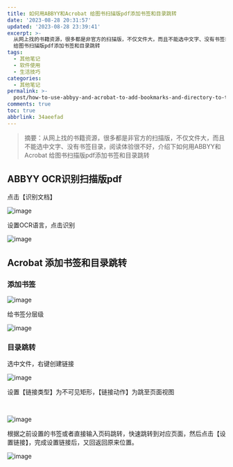 ```yaml
---
title: 如何用ABBYY和Acrobat 给图书扫描版pdf添加书签和目录跳转
date: '2023-08-28 20:31:57'
updated: '2023-08-28 23:39:41'
excerpt: >-
  从网上找的书籍资源，很多都是非官方的扫描版，不仅文件大，而且不能选中文字、没有书签目录，阅读体验很不好，介绍下如何用ABBYY和Acrobat
  给图书扫描版pdf添加书签和目录跳转
tags:
  - 其他笔记
  - 软件使用
  - 生活技巧
categories:
  - 其他笔记
permalink: >-
  post/how-to-use-abbyy-and-acrobat-to-add-bookmarks-and-directory-to-the-book-scanning-version-of-the-book-scanning-version-of-pdf-e6kup.html
comments: true
toc: true
abbrlink: 34aeefad
---
```




> 摘要：从网上找的书籍资源，很多都是非官方的扫描版，不仅文件大，而且不能选中文字、没有书签目录，阅读体验很不好，介绍下如何用ABBYY和Acrobat 给图书扫描版pdf添加书签和目录跳转

## ABBYY OCR识别扫描版pdf

点击【识别文档】

​![image](https://cdn.staticaly.com/gh/Achuan-2/PicBed@pic/assets/202308282304858.png)​

设置OCR语言，点击识别

​![image](https://cdn.staticaly.com/gh/Achuan-2/PicBed@pic/assets/202308282313720.png)​

## Acrobat 添加书签和目录跳转

### 添加书签

​![image](https://cdn.staticaly.com/gh/Achuan-2/PicBed@pic/assets/202308282314966.png)​

给书签分层级

​![image](https://cdn.staticaly.com/gh/Achuan-2/PicBed@pic/assets/202308282320715.png)​

### 目录跳转

选中文件，右键创建链接

​​​![image](https://cdn.staticaly.com/gh/Achuan-2/PicBed@pic/assets/202308282321229.png)​​

设置【链接类型】为不可见矩形，【链接动作】为跳至页面视图

‍

​​![image](https://cdn.staticaly.com/gh/Achuan-2/PicBed@pic/assets/202308282320705.png)

根据之前设置的书签或者直接输入页码跳转，快速跳转到对应页面，然后点击【设置链接】，完成设置链接后，又回返回原来位置。

​​​![image](https://cdn.staticaly.com/gh/Achuan-2/PicBed@pic/assets/202308282323267.png)​​​
